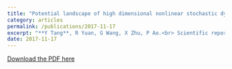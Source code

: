 ```yaml
---
title: "Potential landscape of high dimensional nonlinear stochastic dynamics with large noise"
category: articles
permalink: /publications/2017-11-17
excerpt: "**Y Tang**, R Yuan, G Wang, X Zhu, P Ao.<br> Scientific reports 7 (1), 15762(2017)"
date: 2017-11-17
---
```


[Download the PDF here](https://github.com/jamestang23/jamestang23.github.io/blob/master/5.pdf)
